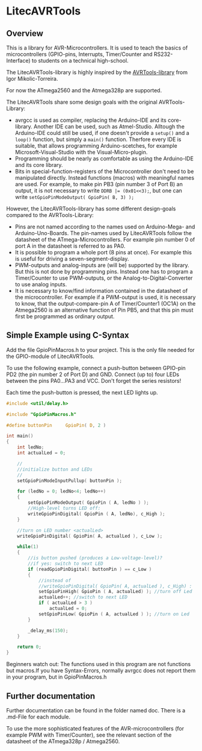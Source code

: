 # LitecAVRTools #

## Overview ##

This is a library for AVR-Microcontrollers. It is used to teach the basics 
of microcontrollers (GPIO-pins, Interrupts, Timer/Counter and RS232-Interface) 
to students on a technical high-school.

The LitecAVRTools-library is highly inspired by the 
[AVRTools-library](https://github.com/igormiktor/AVRTools) from 
Igor Mikolic-Torreira.

For now the ATmega2560 and the Atmega328p are supported.

The LitecAVRTools share some design goals with the original AVRTools-Library:

- avrgcc is used as compiler, replacing the Arduino-IDE and its core-library. 
  Another IDE can be used, such as Atmel-Studio. Alltough the Arduino-IDE 
  could still be used, if one doesn't provide a `setup()` and a `loop()` 
  function, but simply a `main()` function. 
  Therfore every IDE is suitable, that allows programming Arduino-scetches, 
  for example Microsoft-Visual-Studio with the Visual-Micro-plugin.
- Programming should be nearly as comfortable as using the Arduino-IDE 
  and its core library. 
- Bits in special-function-registers of the Microcontroller don't need to be
  manipulated directly. Instead functions (macros) with meaningful names are 
  used. For example, to make pin PB3 (pin number 3 of Port B) an output, it 
  is not necessary to write `DDRB |= (0x01<<3);`, but one can write 
  `setGpioPinModeOutput( GpioPin( B, 3) );`

However, the LitecAVRTools-library has some different design-goals compared 
to the AVRTools-Library:

- Pins are not named according to the names used on Arduino-Mega- and 
  Arduino-Uno-Boards. The pin-names used by LitecAVRTools follow the
  datasheet of the ATmega-Microcontrollers. For example pin number 0 of
  port A in the datasheet is referred to as PA0.
- It is possible to program a whole port (8 pins at once). For example
  this is useful for driving a seven-segment-display.
- PWM-outputs and analog-inputs are (will be) supported by the library.
  But this is not done by programming pins. Instead one has to program a 
  Timer/Counter to use PWM-outputs, or the Analog-to-Digital-Converter
  to use analog inputs.
- It is necessary to know/find information contained in the datasheet of 
  the microcontroller. For example if a PWM-output 
  is used, it is necessary to know, that the output-compare-pin A of 
  Timer/Counter1 (OC1A) on the Atmega2560 is an alternative function of 
  Pin PB5, and that this pin must first be programmed as ordinary output.

## Simple Example using C-Syntax ##

Add the file GpioPinMacros.h to your project. This is the only file needed
for the GPIO-module of LitecAVRTools.

To use the following example, connect a push-button between GPIO-pin PD2 (the
pin number 2 of Port D) and GND. Connect (up to) four LEDs between the pins
PA0...PA3 and VCC. Don't forget the series resistors!

Each time the push-button is pressed, the next LED lights up.

```C
#include <util/delay.h>

#include "GpioPinMacros.h"

#define buttonPin     GpioPin( D, 2 )

int main()
{
    int ledNo;
    int actualLed = 0;

    //
    //initialize button and LEDs
    //
    setGpioPinModeInputPullup( buttonPin );

    for (ledNo = 0; ledNo<4; ledNo++)
    {
        setGpioPinModeOutput( GpioPin ( A, ledNo ) );
        //High-level turns LED off:
        writeGpioPinDigital( GpioPin ( A, ledNo), c_High );
    }

    //turn on LED number <actualLed>
    writeGpioPinDigital( GpioPin( A, actualLed ), c_Low );

    while(1)
    {
        //is button pushed (produces a Low-voltage-level)?
        //if yes: switch to next LED
        if (readGpioPinDigital( buttonPin ) == c_Low )
        {
            //instead of
            //writeGpioPinDigital( GpioPin( A, actualLed ), c_High) :
            setGpioPinHigh( GpioPin ( A, actualLed) ); //turn off Led
            actualLed++; //switch to next LED
            if ( actualLed > 3 )
                actualLed = 0;
            setGpioPinLow( GpioPin ( A, actualLed ) ); //turn on Led
        }

        _delay_ms(150);
    }

    return 0;
}
```

Beginners watch out: The functions used in this program are not functions but 
macros.If you have Syntax-Errors, normally avrgcc does not report them in your
program, but in GpioPinMacros.h

## Further documentation ##

Further documentation can be found in the folder named doc. There is a 
.md-File for each module. 

To use the more sophisticated features of the AVR-microcontrollers (for 
example PWM with Timer/Counter), see the relevant section of the datasheet 
of the ATmega328p / Atmega2560. 

